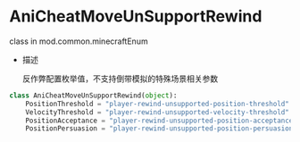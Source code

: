 # AniCheatMoveUnSupportRewind

class in mod.common.minecraftEnum

- 描述

    反作弊配置枚举值，不支持倒带模拟的特殊场景相关参数



```python
class AniCheatMoveUnSupportRewind(object):
	PositionThreshold = "player-rewind-unsupported-position-threshold"		# 某一帧中，客户端位置与服务端位置的距离平方阈值，超过阈值会触发反作弊纠正(float)
	VelocityThreshold = "player-rewind-unsupported-velocity-threshold"		# 某一帧中，客户端速度和服务端速度的差值平方阈值，超过这个阈值会触发反作弊纠正(float)
	PositionAcceptance = "player-rewind-unsupported-position-acceptance"	# 某一帧中，如果客户端位置和服务端位置的距离平方小于这个值，服务端会采用客户端的值(float)
	PositionPersuasion = "player-rewind-unsupported-position-persuasion"	# 如果客户端和服务端位置不一致，服务端会每帧在客户端的计算方向上加上这个值(float)

``` 

